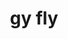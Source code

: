 ---
layout: home

title: gy fly
titleTemplate: 基于vitepress的个人网站
hero:
  name: gy fly
  text: 基于vitepress的个人网站
  tagline: 种一棵树最好的时间是十年前，其次就是现在。
  actions:
    - theme: brand
      text: 立即进入 →
      link: /zh/skill/front/swordsman/

  image:
      src: /images/logo.png
      alt: 

features:
  - title: 技术相关
    details: 前端知识、日常问题、学习心得记录等
  - title: 美文推荐
    details: 经典语录、收藏美文
  - title: 其他
    details: 推荐的视频解说博主、github 大佬等
footer: MIT Licensed | Copyright © 2022-03-04-present G.Y
---
